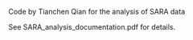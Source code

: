 Code by Tianchen Qian for the analysis of SARA data

See SARA_analysis_documentation.pdf for details.
